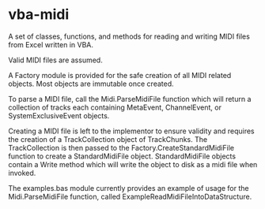 # vba-midi
A set of classes, functions, and methods for reading and writing MIDI files from Excel written in VBA.

Valid MIDI files are assumed.

A Factory module is provided for the safe creation of all MIDI related objects. Most objects are immutable once created.

To parse a MIDI file, call the Midi.ParseMidiFile function which will return a collection of tracks each containing MetaEvent, ChannelEvent, or SystemExclusiveEvent objects. 

Creating a MIDI file is left to the implementor to ensure validity and requires the creation of a TrackCollection object of TrackChunks. The TrackCollection is then passed to the Factory.CreateStandardMidiFile function to create a StandardMidiFile object.
StandardMidiFile objects contain a Write method which will write the object to disk as a midi file when invoked.

The examples.bas module currently provides an example of usage for the Midi.ParseMidiFile function, called ExampleReadMidiFileIntoDataStructure.
